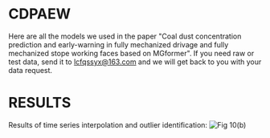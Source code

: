 # CDPAEW
Here are all the models we used in the paper "Coal dust concentration prediction and early-warning in fully mechanized drivage and fully mechanized stope working faces based on MGformer". If you need raw or test data, send it to lcfqssyx@163.com and we will get back to you with your data request.
# RESULTS
Results of time series interpolation and outlier identification:
![Fig  10(b)](https://github.com/chengfeiLiu/CDPAEW/assets/172521067/d0d53d76-ba29-4369-afc4-3c6bf1173d9c)

